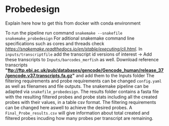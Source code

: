 # Probedesign
Explain here how to get this from docker with conda environment

To run the pipeline run command ```snakemake --snakefile snakemake_probedesign```
For aditional snakemake command line specifications such as cores and threads check _https://snakemake.readthedocs.io/en/stable/executing/cli.html_.
In ```inputs/transcriptfile``` add the transcript id versions of interest -> Add these transcripts to ```Inputs/barcodes_merfish``` as well. 
Download reference transcripts __"ftp://ftp.ebi.ac.uk/pub/databases/gencode/Gencode_human/release_37/gencode.v37.transcripts.fa.gz"__ and add them to the Inputs folder
The filtering requirements and probe requirements can be changed  ```config.yaml``` as well as filenames and file outputs.
The snakemake pipeline can be adapted via ```snakefile_probedesign```.
The results folder contains a fasta file with the resulting filtered probes and probe stats including all the created probes with their values, in a table csv format. 
The filtering requirements can be changed here aswell to achieve the desired probes. A ```Final_Probe_results.csv``` will give information about total created and filtered probes incuding how many probes per transcript are remaining.

